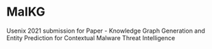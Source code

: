 # MalKG
Usenix 2021 submission for Paper - Knowledge Graph Generation and Entity Prediction for Contextual Malware Threat Intelligence
